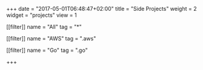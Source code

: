 +++
date = "2017-05-01T06:48:47+02:00"
title = "Side Projects"
weight = 2
widget = "projects"
view = 1

[[filter]]
  name = "All"
  tag = "*"

[[filter]]
  name = "AWS"
  tag = ".aws"  

[[filter]]
  name = "Go"
  tag = ".go"

+++
